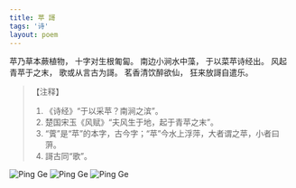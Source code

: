 ```yaml
---
title: 苹 謌
tags: '诗'
layout: poem
---
```


苹乃草本蕨植物， 十字对生根匍匐。
南边小涧水中藻， 于以菜苹诗经出。
风起青苹于之末， 歌或从言古为謌。
茗香清饮醉欲仙， 狂来放謌自遣乐。

<blockquote class="text-left inline-block">
【注释】
<ol>
<li>《诗经》“于以采苹？南涧之滨”。</li>

<li>楚国宋玉《风赋》“夫风生于地，起于青苹之末”。</li>

<li>“薲”是“苹”的本字，古今字；“苹”今水上浮萍，大者谓之苹，小者曰蓱。</li>

<li>謌古同“歌”。</li>
</ol>
</blockquote>

![Ping Ge](poems/ping-ge.jpg)
![Ping Ge](poems/ping-ge-1.jpg)
![Ping Ge](poems/ping-ge-2.jpg)
